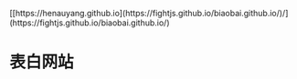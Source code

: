 <html>
	<head>
		<meta charset="utf-8" />
	</head>
	<body>
		<p>[[https://henauyang.github.io](https://fightjs.github.io/biaobai.github.io/)/](https://fightjs.github.io/biaobai.github.io/)</p>
		<div id="">
			<h1>表白网站</h1>
		</div>
</html>
